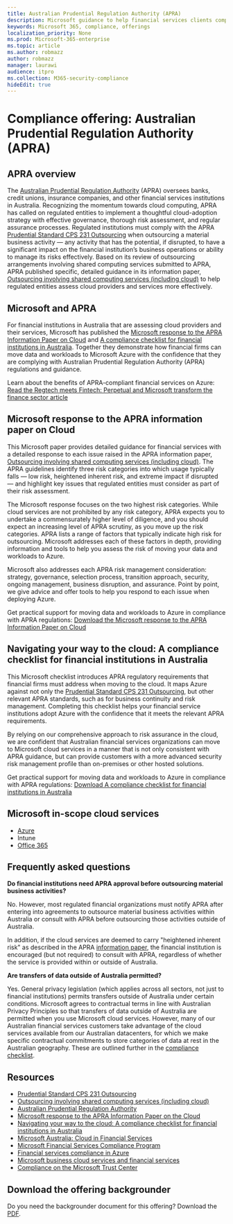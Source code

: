 ```yaml
---
title: Australian Prudential Regulation Authority (APRA)
description: Microsoft guidance to help financial services clients comply with the outsourcing standards of the Australian Prudential Regulation Authority.
keywords: Microsoft 365, compliance, offerings
localization_priority: None
ms.prod: Microsoft-365-enterprise
ms.topic: article
ms.author: robmazz
author: robmazz
manager: laurawi
audience: itpro
ms.collection: M365-security-compliance
hideEdit: true
---
```


# Compliance offering: Australian Prudential Regulation Authority (APRA)

## APRA overview

The [Australian Prudential Regulation Authority](https://www.apra.gov.au/) (APRA) oversees banks, credit unions, insurance companies, and other financial services institutions in Australia. Recognizing the momentum towards cloud computing, APRA has called on regulated entities to implement a thoughtful cloud-adoption strategy with effective governance, thorough risk assessment, and regular assurance processes. Regulated institutions must comply with the APRA [Prudential Standard CPS 231 Outsourcing](https://www.apra.gov.au/sites/default/files/Prudential-Standard-CPS-231-Outsourcing-%28July-2017%29.pdf) when outsourcing a material business activity — any activity that has the potential, if disrupted, to have a significant impact on the financial institution’s business operations or ability to manage its risks effectively. Based on its review of outsourcing arrangements involving shared computing services submitted to APRA, APRA published specific, detailed guidance in its information paper, [Outsourcing involving shared computing services (including cloud)](https://www.apra.gov.au/sites/default/files/information-paper-outsourcing-involving-shared-computing-services.pdf) to help regulated entities assess cloud providers and services more effectively.

## Microsoft and APRA

For financial institutions in Australia that are assessing cloud providers and their services, Microsoft has published the [Microsoft response to the APRA Information Paper on Cloud](https://aka.ms/navigatecloudaustralia) and [A compliance checklist for financial institutions in Australia](https://aka.ms/microsoftaprachecklistjun17). Together they demonstrate how financial firms can move data and workloads to Microsoft Azure with the confidence that they are complying with Australian Prudential Regulation Authority (APRA) regulations and guidance.

Learn about the benefits of APRA-compliant financial services on Azure: [Read the Regtech meets Fintech: Perpetual and Microsoft transform the finance sector article](https://news.microsoft.com/en-au/features/regtech-meets-fintech-perpetual-microsoft-transform-finance-sector/)

## Microsoft response to the APRA information paper on Cloud

This Microsoft paper provides detailed guidance for financial services with a detailed response to each issue raised in the APRA information paper, [Outsourcing involving shared computing services (including cloud)](https://www.apra.gov.au/sites/default/files/information-paper-outsourcing-involving-shared-computing-services.pdf). The APRA guidelines identify three risk categories into which usage typically falls — low risk, heightened inherent risk, and extreme impact if disrupted — and highlight key issues that regulated entities must consider as part of their risk assessment.

The Microsoft response focuses on the two highest risk categories. While cloud services are not prohibited by any risk category, APRA expects you to undertake a commensurately higher level of diligence, and you should expect an increasing level of APRA scrutiny, as you move up the risk categories. APRA lists a range of factors that typically indicate high risk for outsourcing. Microsoft addresses each of these factors in depth, providing information and tools to help you assess the risk of moving your data and workloads to Azure.

Microsoft also addresses each APRA risk management consideration: strategy, governance, selection process, transition approach, security, ongoing management, business disruption, and assurance. Point by point, we give advice and offer tools to help you respond to each issue when deploying Azure.

Get practical support for moving data and workloads to Azure in compliance with APRA regulations: [Download the Microsoft response to the APRA Information Paper on Cloud](https://aka.ms/navigatecloudaustralia)

## Navigating your way to the cloud: A compliance checklist for financial institutions in Australia

This Microsoft checklist introduces APRA regulatory requirements that financial firms must address when moving to the cloud. It maps Azure against not only the [Prudential Standard CPS 231 Outsourcing](https://www.apra.gov.au/sites/default/files/Prudential-Standard-CPS-231-Outsourcing-%28July-2017%29.pdf), but other relevant APRA standards, such as for business continuity and risk management. Completing this checklist helps your financial service institutions adopt Azure with the confidence that it meets the relevant APRA requirements.

By relying on our comprehensive approach to risk assurance in the cloud, we are confident that Australian financial services organizations can move to Microsoft cloud services in a manner that is not only consistent with APRA guidance, but can provide customers with a more advanced security risk management profile than on-premises or other hosted solutions.

Get practical support for moving data and workloads to Azure in compliance with APRA regulations: [Download A compliance checklist for financial institutions in Australia](https://aka.ms/microsoftaprachecklistjun17)

## Microsoft in-scope cloud services

- [Azure](https://aka.ms/AzureCompliance)
- Intune
- [Office 365](https://go.microsoft.com/fwlink/p/?LinkID=2077751)

## Frequently asked questions

**Do financial institutions need APRA approval before outsourcing material business activities?**

No. However, most regulated financial organizations must notify APRA after entering into agreements to outsource material business activities within Australia or consult with APRA before outsourcing those activities outside of Australia.

In addition, if the cloud services are deemed to carry "heightened inherent risk" as described in the APRA [information paper](https://go.microsoft.com/fwlink/p/?linkid=2099080), the financial institution is encouraged (but not required) to consult with APRA, regardless of whether the service is provided within or outside of Australia.

**Are transfers of data outside of Australia permitted?**

Yes. General privacy legislation (which applies across all sectors, not just to financial institutions) permits transfers outside of Australia under certain conditions. Microsoft agrees to contractual terms in line with Australian Privacy Principles so that transfers of data outside of Australia are permitted when you use Microsoft cloud services. However, many of our Australian financial services customers take advantage of the cloud services available from our Australian datacenters, for which we make specific contractual commitments to store categories of data at rest in the Australian geography. These are outlined further in the [compliance checklist](https://aka.ms/microsoftaprachecklistjun17).

## Resources

- [Prudential Standard CPS 231 Outsourcing](https://www.apra.gov.au/sites/default/files/Prudential-Standard-CPS-231-Outsourcing-%28July-2017%29.pdf)
- [Outsourcing involving shared computing services (including cloud)](https://www.apra.gov.au/sites/default/files/information-paper-outsourcing-involving-shared-computing-services.pdf)
- [Australian Prudential Regulation Authority](https://www.apra.gov.au/)
- [Microsoft response to the APRA Information Paper on the Cloud](https://aka.ms/navigatecloudaustralia)
- [Navigating your way to the cloud: A compliance checklist for financial institutions in Australia](https://aka.ms/microsoftaprachecklistjun17)
- [Microsoft Australia: Cloud in Financial Services](https://www.microsoft.com/en-sg/apac/trustedcloud/australia-financial-service.aspx)
- [Microsoft Financial Services Compliance Program](https://www.microsoft.com/download/details.aspx?id=55332)
- [Financial services compliance in Azure](https://azure.microsoft.com/resources/videos/azurecon-2015-financial-services-compliance-in-azure/)
- [Microsoft business cloud services and financial services](https://www.microsoft.com/trustcenter/cloudservices/financialservices)
- [Compliance on the Microsoft Trust Center](https://www.microsoft.com/trust-center/compliance/compliance-overview)

## Download the offering backgrounder

Do you need the backgrounder document for this offering? Download the [PDF](https://download.microsoft.com/download/2/6/0/26056353-2F4C-4A6A-AE5D-019E35EB8E2C/APRA-Compliance.pdf).
